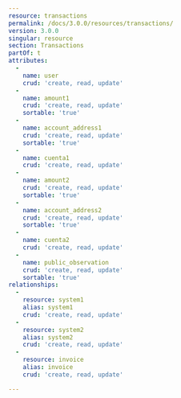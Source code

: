 ```yaml
---
resource: transactions
permalink: /docs/3.0.0/resources/transactions/
version: 3.0.0
singular: resource
section: Transactions
partOf: t
attributes:
  -
    name: user
    crud: 'create, read, update'
  -
    name: amount1
    crud: 'create, read, update'
    sortable: 'true'
  -
    name: account_address1
    crud: 'create, read, update'
    sortable: 'true'
  -
    name: cuenta1
    crud: 'create, read, update'
  -
    name: amount2
    crud: 'create, read, update'
    sortable: 'true'
  -
    name: account_address2
    crud: 'create, read, update'
    sortable: 'true'
  -
    name: cuenta2
    crud: 'create, read, update'
  -
    name: public_observation
    crud: 'create, read, update'
    sortable: 'true'
relationships:
  -
    resource: system1
    alias: system1
    crud: 'create, read, update'
  -
    resource: system2
    alias: system2
    crud: 'create, read, update'
  -
    resource: invoice
    alias: invoice
    crud: 'create, read, update'

---
```

